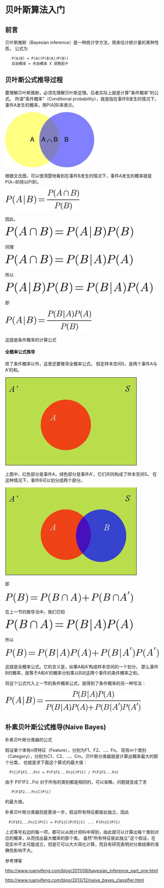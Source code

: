 # 贝叶斯算法入门


## 前言
贝叶斯推断（Bayesian inference）是一种统计学方法，用来估计统计量的某种性质。
公式为
```
   P(A|B) = P(A)(P(B|A)/P(B)) 
   后验概率 = 先验概率 X 调整因子 
```
## 贝叶斯公式推导过程
要理解贝叶斯推断，必须先理解贝叶斯定理。后者实际上就是计算"条件概率"的公式。
所谓"条件概率"（Conditional probability），就是指在事件B发生的情况下，事件A发生的概率，用P(A|B)来表示。

![输入图片说明](https://github.com/qccr-twl2123/python-algorithm/blob/master/resources/bg2011082502.jpg "在这里输入图片标题")

根据文氏图，可以很清楚地看到在事件B发生的情况下，事件A发生的概率就是P(A∩B)除以P(B)。

![输入图片说明](https://github.com/qccr-twl2123/python-algorithm/blob/master/resources/chart.png "在这里输入图片标题")

因此，

![输入图片说明](https://github.com/qccr-twl2123/python-algorithm/blob/master/resources/chart1.png "在这里输入图片标题")

同理

![输入图片说明](https://github.com/qccr-twl2123/python-algorithm/blob/master/resources/chart2.png "在这里输入图片标题")

所以

![输入图片说明](https://github.com/qccr-twl2123/python-algorithm/blob/master/resources/chart3.png "在这里输入图片标题")

即

![输入图片说明](https://github.com/qccr-twl2123/python-algorithm/blob/master/resources/chart5.png "在这里输入图片标题")

这就是条件概率的计算公式

#### 全概率公式推导
除了条件概率以外，这里还要推导全概率公式。
假定样本空间S，是两个事件A与A'的和。

![输入图片说明](https://github.com/qccr-twl2123/python-algorithm/blob/master/resources/bg2011082503.jpg "在这里输入图片标题")

上图中，红色部分是事件A，绿色部分是事件A'，它们共同构成了样本空间S。
在这种情况下，事件B可以划分成两个部分。

![输入图片说明](https://github.com/qccr-twl2123/python-algorithm/blob/master/resources/bg2011082504.jpg "在这里输入图片标题")

即

![输入图片说明](https://github.com/qccr-twl2123/python-algorithm/blob/master/resources/chart6.png "在这里输入图片标题")

在上一节的推导当中，我们已知

![输入图片说明](https://github.com/qccr-twl2123/python-algorithm/blob/master/resources/chart7.png "在这里输入图片标题")

所以

![输入图片说明](https://github.com/qccr-twl2123/python-algorithm/blob/master/resources/chart8.png "在这里输入图片标题")

这就是全概率公式。它的含义是，如果A和A'构成样本空间的一个划分，
那么事件B的概率，就等于A和A'的概率分别乘以B对这两个事件的条件概率之和。

将这个公式代入上一节的条件概率公式，就得到了条件概率的另一种写法：

![输入图片说明](https://github.com/qccr-twl2123/python-algorithm/blob/master/resources/chart9.png "在这里输入图片标题")


## 朴素贝叶斯公式推导(Naive Bayes)

朴素贝叶斯分类器的公式

假设某个体有n项特征（Feature），分别为F1、F2、...、Fn。
现有m个类别（Category），分别为C1、C2、...、Cm。贝叶斯分类器就是计算出概率最大的那个分类，
也就是求下面这个算式的最大值：

```
  P(C|F1F2...Fn) = P(F1F2...Fn|C)P(C) / P(F1F2...Fn)      
```

由于 P(F1F2...Fn) 对于所有的类别都是相同的，可以省略，问题就变成了求

```
   P(F1F2...Fn|C)P(C)
```

的最大值。

朴素贝叶斯分类器则是更进一步，假设所有特征都彼此独立，因此
```
　P(F1F2...Fn|C)P(C) = P(F1|C)P(F2|C) ... P(Fn|C)P(C)
```

上式等号右边的每一项，都可以从统计资料中得到，由此就可以计算出每个类别对应的概率，从而找出最大概率的那个类。
虽然"所有特征彼此独立"这个假设，在现实中不太可能成立，但是它可以大大简化计算，而且有研究表明对分类结果的准确性影响不大。



参考博客

http://www.ruanyifeng.com/blog/2011/08/bayesian_inference_part_one.html

http://www.ruanyifeng.com/blog/2013/12/naive_bayes_classifier.html